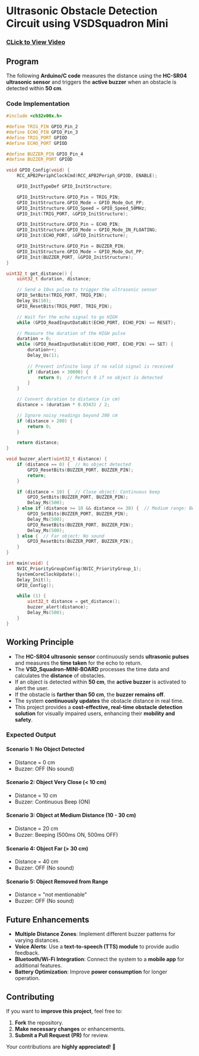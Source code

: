 # **Ultrasonic Obstacle Detection Circuit using VSDSquadron Mini** 

### [CLick to View Video ](https://drive.google.com/drive/folders/1yB6raVk6LlZvE4bMsrvaD0G5F_zwfKDN?usp=sharing)

## **Program**

The following **Arduino/C code** measures the distance using the **HC-SR04 ultrasonic sensor** and triggers the **active buzzer** when an obstacle is detected within **50 cm**.  

### **Code Implementation**
```cpp
#include <ch32v00x.h>

#define TRIG_PIN GPIO_Pin_2
#define ECHO_PIN GPIO_Pin_3
#define TRIG_PORT GPIOD
#define ECHO_PORT GPIOD

#define BUZZER_PIN GPIO_Pin_4
#define BUZZER_PORT GPIOD

void GPIO_Config(void) {
    RCC_APB2PeriphClockCmd(RCC_APB2Periph_GPIOD, ENABLE);

    GPIO_InitTypeDef GPIO_InitStructure;

    GPIO_InitStructure.GPIO_Pin = TRIG_PIN;
    GPIO_InitStructure.GPIO_Mode = GPIO_Mode_Out_PP;
    GPIO_InitStructure.GPIO_Speed = GPIO_Speed_50MHz;
    GPIO_Init(TRIG_PORT, &GPIO_InitStructure);

    GPIO_InitStructure.GPIO_Pin = ECHO_PIN;
    GPIO_InitStructure.GPIO_Mode = GPIO_Mode_IN_FLOATING;
    GPIO_Init(ECHO_PORT, &GPIO_InitStructure);

    GPIO_InitStructure.GPIO_Pin = BUZZER_PIN;
    GPIO_InitStructure.GPIO_Mode = GPIO_Mode_Out_PP;
    GPIO_Init(BUZZER_PORT, &GPIO_InitStructure);
}

uint32_t get_distance() {
    uint32_t duration, distance;

    // Send a 10us pulse to trigger the ultrasonic sensor
    GPIO_SetBits(TRIG_PORT, TRIG_PIN);
    Delay_Us(10);
    GPIO_ResetBits(TRIG_PORT, TRIG_PIN);

    // Wait for the echo signal to go HIGH
    while (GPIO_ReadInputDataBit(ECHO_PORT, ECHO_PIN) == RESET);

    // Measure the duration of the HIGH pulse
    duration = 0;
    while (GPIO_ReadInputDataBit(ECHO_PORT, ECHO_PIN) == SET) {
        duration++;
        Delay_Us(1);
        
        // Prevent infinite loop if no valid signal is received
        if (duration > 30000) {  
            return 0;  // Return 0 if no object is detected
        }
    }

    // Convert duration to distance (in cm)
    distance = (duration * 0.0343) / 2;

    // Ignore noisy readings beyond 200 cm
    if (distance > 200) {
        return 0;
    }

    return distance;
}

void buzzer_alert(uint32_t distance) {
    if (distance == 0) {  // No object detected
        GPIO_ResetBits(BUZZER_PORT, BUZZER_PIN);
        return;
    }

    if (distance < 10) {  // Close object: Continuous beep
        GPIO_SetBits(BUZZER_PORT, BUZZER_PIN);
        Delay_Ms(500);
    } else if (distance >= 10 && distance <= 30) {  // Medium range: Beep intermittently
        GPIO_SetBits(BUZZER_PORT, BUZZER_PIN);
        Delay_Ms(500);
        GPIO_ResetBits(BUZZER_PORT, BUZZER_PIN);
        Delay_Ms(500);
    } else {  // Far object: No sound
        GPIO_ResetBits(BUZZER_PORT, BUZZER_PIN);
    }
}

int main(void) {
    NVIC_PriorityGroupConfig(NVIC_PriorityGroup_1);
    SystemCoreClockUpdate();
    Delay_Init();
    GPIO_Config();

    while (1) {
        uint32_t distance = get_distance();
        buzzer_alert(distance);
        Delay_Ms(500);
    }
}

```

## **Working Principle**  
- The **HC-SR04 ultrasonic sensor** continuously sends **ultrasonic pulses** and measures the **time taken** for the echo to return.  
- The **VSD_Squadron-MINI-BOARD** processes the time data and calculates the **distance** of obstacles.  
- If an object is detected within **50 cm**, the **active buzzer** is activated to alert the user.  
- If the obstacle is **farther than 50 cm**, the **buzzer remains off**.  
- The system **continuously updates** the obstacle distance in real time.  
- This project provides a **cost-effective, real-time obstacle detection solution** for visually impaired users, enhancing their **mobility and safety**.  


### Expected Output

#### Scenario 1: No Object Detected
- Distance = 0 cm
- Buzzer: OFF (No sound)

#### Scenario 2: Object Very Close (< 10 cm)
- Distance = 10 cm
- Buzzer: Continuous Beep (ON)

#### Scenario 3: Object at Medium Distance (10 - 30 cm)
- Distance = 20 cm
- Buzzer:  Beeping (500ms ON, 500ms OFF)

#### Scenario 4: Object Far (> 30 cm)
- Distance = 40 cm
- Buzzer:  OFF (No sound)

#### Scenario 5: Object Removed from Range
- Distance = "not mentionable"
- Buzzer: OFF (No sound)

## **Future Enhancements**  
- **Multiple Distance Zones**: Implement different buzzer patterns for varying distances.  
- **Voice Alerts**: Use a **text-to-speech (TTS) module** to provide audio feedback.  
- **Bluetooth/Wi-Fi Integration**: Connect the system to a **mobile app** for additional features.  
- **Battery Optimization**: Improve **power consumption** for longer operation.  

## **Contributing**  
If you want to **improve this project**, feel free to:  
1. **Fork** the repository.  
2. **Make necessary changes** or enhancements.  
3. **Submit a Pull Request (PR)** for review.  

Your contributions are **highly appreciated!** 🚀  


